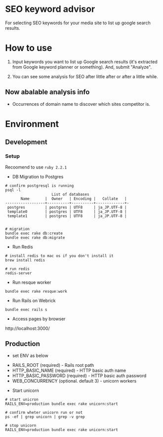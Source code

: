 # SEO keyword advisor

For selecting SEO keywords for your media site to list up google search results.

# How to use

1. Input keywords you want to list up Google search results (it's extracted from Google keyword planner or something). And, submit "Analyze".

2. You can see some analysis for SEO after little after or after a little while.

##  Now abalable analysis info

* Occurrences of domain name to discover which sites competitor is.


# Environment

## Development

### Setup

Recoomend to use `ruby 2.2.1`


* DB Migration to Postgres

```
# confirm postgresql is running
psql -l
                     List of databases
       Name       |  Owner   | Encoding |   Collate   |
------------------+----------+----------+-------------+-
 postgres         | postgres | UTF8     | ja_JP.UTF-8 |
 template0        | postgres | UTF8     | ja_JP.UTF-8 |
 template1        | postgres | UTF8     | ja_JP.UTF-8 |


# migration
bundle exec rake db:create
bundle exec rake db:migrate
```

* Run Redis

```
# install redis to mac os if you don't install it
brew install redis

# run redis
redis-server
```

* Run resque worker

```
bundle exec rake resque:work
```

* Run Rails on Webrick

```
bundle exec rails s
```

* Access pages by browser

http://localhost:3000/

## Production

* set ENV as below

- RAILS_ROOT (required) - Rails root path
- HTTP_BASIC_NAME (required) - HTTP basic auth name
- HTTP_BASIC_PASSWORD (required) - HTTP basic auth password
- WEB_CONCURRENCY (optional. default 3) - unicorn workers

* Start unicorn

```
# start unicron
RAILS_ENV=production bundle exec rake unicorn:start

# confirm wheter unicorn run or not
ps -ef | grep unicorn | grep -v grep

# stop unicorn
RAILS_ENV=production bundle exec rake unicorn:start
```
